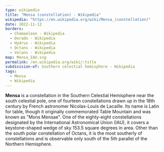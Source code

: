 ```yaml
---
type: wikipedia
title: "Mensa (constellation) - Wikipedia"
wikipedia: "https://en.wikipedia.org/wiki/Mensa_(constellation)"
date: 2022-11-12
borders:
  - Chamaeleon - Wikipedia
  - Dorado - Wikipedia
  - Hydrus - Wikipedia
  - Octans - Wikipedia
  - Volans - Wikipedia
map: Mensa_IAU.svg
permalink: /en.wikipedia.org/wiki/:title
subdivision-of: Southern celestial hemisphere - Wikipedia
tags:
  - Mensa
  - Wikipedia
---
```

**Mensa** is a constellation in the Southern Celestial Hemisphere near the south celestial pole, one of fourteen constellations drawn up in the 18th century by French astronomer Nicolas-Louis de Lacaille. Its name is Latin for table, though it originally commemorated Table Mountain and was known as "Mons Mensae". One of the eighty-eight constellations designated by the International Astronomical Union (IAU), it covers a keystone-shaped wedge of sky 153.5 square degrees in area. Other than the south polar constellation of Octans, it is the most southerly of constellations and is observable only south of the 5th parallel of the Northern Hemisphere.